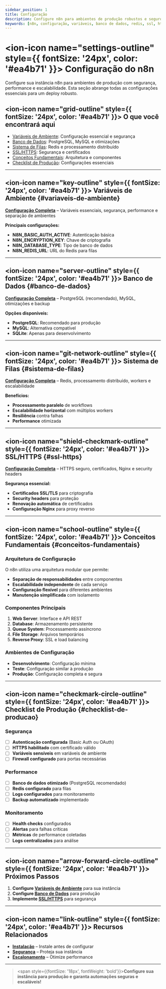 ```yaml
---
sidebar_position: 1
title: Configuração
description: Configure n8n para ambientes de produção robustos e seguros
keywords: [n8n, configuração, variáveis, banco de dados, redis, ssl, https]
---
```


# <ion-icon name="settings-outline" style={{ fontSize: '24px', color: '#ea4b71' }}></ion-icon> Configuração do n8n

Configure sua instância n8n para ambientes de produção com segurança, performance e escalabilidade. Esta seção abrange todas as configurações essenciais para um deploy robusto.

## <ion-icon name="grid-outline" style={{ fontSize: '24px', color: '#ea4b71' }}></ion-icon> O que você encontrará aqui

- [Variáveis de Ambiente](#variaveis-de-ambiente): Configuração essencial e segurança
- [Banco de Dados](#banco-de-dados): PostgreSQL, MySQL e otimizações
- [Sistema de Filas](#sistema-de-filas): Redis e processamento distribuído
- [SSL/HTTPS](#ssl-https): Segurança e certificados
- [Conceitos Fundamentais](#conceitos-fundamentais): Arquitetura e componentes
- [Checklist de Produção](#checklist-de-producao): Configurações essenciais

---

## <ion-icon name="key-outline" style={{ fontSize: '24px', color: '#ea4b71' }}></ion-icon> Variáveis de Ambiente {#variaveis-de-ambiente}

**[Configuração Completa](./variaveis-ambiente)** – Variáveis essenciais, segurança, performance e separação de ambientes

**Principais configurações:**
- **N8N_BASIC_AUTH_ACTIVE**: Autenticação básica
- **N8N_ENCRYPTION_KEY**: Chave de criptografia
- **N8N_DATABASE_TYPE**: Tipo de banco de dados
- **N8N_REDIS_URL**: URL do Redis para filas

---

## <ion-icon name="server-outline" style={{ fontSize: '24px', color: '#ea4b71' }}></ion-icon> Banco de Dados {#banco-de-dados}

**[Configuração Completa](./database)** – PostgreSQL (recomendado), MySQL, otimizações e backup

**Opções disponíveis:**
- **PostgreSQL**: Recomendado para produção
- **MySQL**: Alternativa compatível
- **SQLite**: Apenas para desenvolvimento

---

## <ion-icon name="git-network-outline" style={{ fontSize: '24px', color: '#ea4b71' }}></ion-icon> Sistema de Filas {#sistema-de-filas}

**[Configuração Completa](./queues)** – Redis, processamento distribuído, workers e escalabilidade

**Benefícios:**
- **Processamento paralelo** de workflows
- **Escalabilidade horizontal** com múltiplos workers
- **Resiliência** contra falhas
- **Performance** otimizada

---

## <ion-icon name="shield-checkmark-outline" style={{ fontSize: '24px', color: '#ea4b71' }}></ion-icon> SSL/HTTPS {#ssl-https}

**[Configuração Completa](./ssl-https)** – HTTPS seguro, certificados, Nginx e security headers

**Segurança essencial:**
- **Certificados SSL/TLS** para criptografia
- **Security headers** para proteção
- **Renovação automática** de certificados
- **Configuração Nginx** para proxy reverso

---

## <ion-icon name="school-outline" style={{ fontSize: '24px', color: '#ea4b71' }}></ion-icon> Conceitos Fundamentais {#conceitos-fundamentais}

### Arquitetura de Configuração

O n8n utiliza uma arquitetura modular que permite:

- **Separação de responsabilidades** entre componentes
- **Escalabilidade independente** de cada serviço
- **Configuração flexível** para diferentes ambientes
- **Manutenção simplificada** com isolamento

### Componentes Principais

1. **Web Server**: Interface e API REST
2. **Database**: Armazenamento persistente
3. **Queue System**: Processamento assíncrono
4. **File Storage**: Arquivos temporários
5. **Reverse Proxy**: SSL e load balancing

### Ambientes de Configuração

- **Desenvolvimento**: Configuração mínima
- **Teste**: Configuração similar à produção
- **Produção**: Configuração completa e segura

---

## <ion-icon name="checkmark-circle-outline" style={{ fontSize: '24px', color: '#ea4b71' }}></ion-icon> Checklist de Produção {#checklist-de-producao}

### Segurança
- [ ] **Autenticação configurada** (Basic Auth ou OAuth)
- [ ] **HTTPS habilitado** com certificado válido
- [ ] **Variáveis sensíveis** em variáveis de ambiente
- [ ] **Firewall configurado** para portas necessárias

### Performance
- [ ] **Banco de dados otimizado** (PostgreSQL recomendado)
- [ ] **Redis configurado** para filas
- [ ] **Logs configurados** para monitoramento
- [ ] **Backup automatizado** implementado

### Monitoramento
- [ ] **Health checks** configurados
- [ ] **Alertas** para falhas críticas
- [ ] **Métricas** de performance coletadas
- [ ] **Logs centralizados** para análise

---

## <ion-icon name="arrow-forward-circle-outline" style={{ fontSize: '24px', color: '#ea4b71' }}></ion-icon> Próximos Passos

1. **Configure [Variáveis de Ambiente](./variaveis-ambiente)** para sua instância
2. **Configure [Banco de Dados](./database)** para produção
3. **Implemente [SSL/HTTPS](./ssl-https)** para segurança

---

## <ion-icon name="link-outline" style={{ fontSize: '24px', color: '#ea4b71' }}></ion-icon> Recursos Relacionados

- **[Instalação](../instalacao/)** – Instale antes de configurar
- **[Segurança](../seguranca/)** – Proteja sua instância
- **[Escalonamento](../escalonamento/)** – Otimize performance

---

> <span style={{fontSize: '18px', fontWeight: 'bold'}}>**Configure sua instância para produção e garanta automações seguras e escaláveis!**</span>
